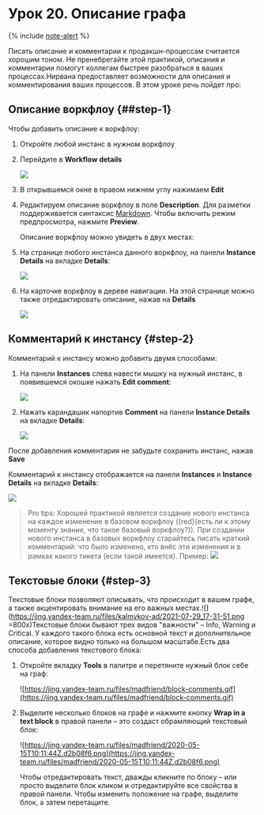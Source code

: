 # Урок 20. Описание графа

{% include [note-alert](../_includes/onboarding-alert.md) %}

Писать описание и комментарии к продакшн-процессам считается хорошим тоном. Не пренебрегайте этой практикой, описания и комментарии помогут коллегам быстрее разобраться в ваших процессах.Нирвана предоставляет возможности для описания и комментирования ваших процессов. В этом уроке речь пойдет про:

## Описание воркфлоу {##step-1}

Чтобы добавить описание к воркфлоу:
1. Откройте любой инстанс в нужном воркфлоу
1. Перейдите в **Workflow details**

   ![](https://jing.yandex-team.ru/files/kalmykov-ad/2021-07-27_15-06-43.png)

1. В открывшемся окне в правом нижнем углу нажимаем **Edit**
1. Редактируем описание воркфлоу в поле **Description**. Для разметки поддерживается синтаксис [Markdown](https://github.com/adam-p/markdown-here/wiki/Markdown-Cheatsheet). Чтобы включить режим предпросмотра, нажмите **Preview**.

   Описание воркфлоу можно увидеть в двух местах:

1. На странице любого инстанса данного воркфлоу, на панели **Instance Details** на вкладке **Details**:

   ![](https://jing.yandex-team.ru/files/kalmykov-ad/2021-07-27_16-10-45.png)

1. На карточке воркфлоу в дереве навигации. На этой странице можно также отредактировать описание, нажав на **Details**

   ![](https://jing.yandex-team.ru/files/kalmykov-ad/2021-07-27_16-21-37.png)

## Комментарий к инстансу {#step-2}

Комментарий к инстансу можно добавить двумя способами:

1. На панели **Instances** слева навести мышку на нужный инстанс, в появившемся окошке нажать **Edit comment**:

   ![](https://jing.yandex-team.ru/files/kalmykov-ad/Untitled.png)

1. Нажать карандашик напортив **Comment** на панели **Instance Details** на вкладке **Details**:

   ![](https://jing.yandex-team.ru/files/kalmykov-ad/2021-07-27_17-28-16.png)

После добавления комментария не забудьте сохранить инстанс, нажав **Save**

Комментарий к инстансу отображается на панели **Instances** и **Instance Details** на вкладке **Details**:

  ![](https://jing.yandex-team.ru/files/kalmykov-ad/2021-07-27_17-35-02.png)

   > Pro tips: Хорошей практикой является создание нового инстанса на каждое изменение в базовом воркфлоу ({red}(есть ли к этому моменту знание, что такое базовый воркфлоу?)). При создании нового инстанса в базовых воркфлоу старайтесь писать краткий комментарий: что было изменено, кто внёс эти изменения и в рамках какого тикета (если такой имеется). Пример: ![](https://jing.yandex-team.ru/files/kalmykov-ad/2021-07-27_17-46-26.png)

## Текстовые блоки {#step-3}

Текстовые блоки позволяют описывать, что происходит в вашем графе, а также акцентировать внимание на его важных местах.![](https://jing.yandex-team.ru/files/kalmykov-ad/2021-07-29_17-31-51.png =800x)Текстовые блоки бывают трех видов "важности" – Info, Warning и Critical. У каждого такого блока есть основной текст и дополнительное описание, которое видно только на большом масштабе.Есть два способа добавления текстового блока:
1. Откройте вкладку **Tools** в палитре и перетяните нужный блок себе на граф:

   ![https://jing.yandex-team.ru/files/madfriend/block-comments.gif](https://jing.yandex-team.ru/files/madfriend/block-comments.gif)

1. Выделите несколько блоков на графе и нажмите кнопку **Wrap in a text block** в правой панели – это создаст обрамляющий текстовый блок:

   ![https://jing.yandex-team.ru/files/madfriend/2020-05-15T10:11:44Z.d2b08f6.png](https://jing.yandex-team.ru/files/madfriend/2020-05-15T10:11:44Z.d2b08f6.png)

   Чтобы отредактировать текст, дважды кликните по блоку – или просто выделите блок кликом и отредактируйте все свойства в правой панели. Чтобы изменить положение на графе, выделите блок, а затем перетащите.
